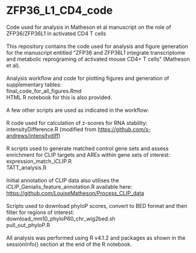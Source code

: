 # ZFP36_L1_CD4_code
Code used for analysis in Matheson et al manuscript on the role of ZFP36/ZFP36L1 in activated CD4 T cells
<br>
<br>This repository contains the code used for analysis and figure generation for the manuscript entitled "ZFP36 and ZFP36L1 integrate transcriptome and metabolic reprograming of activated mouse CD4+ T cells" (Matheson et al). 
<br>
<br>Analysis workflow and code for plotting figures and generation of supplementary tables:
<br>final_code_for_all_figures.Rmd
<br>HTML R notebook for this is also provided.
<br>
<br>A few other scripts are used as indicated in the workflow:
<br>
<br>R code used for calculation of z-scores for RNA stability:
<br>intensityDifference.R (modified from https://github.com/s-andrews/intensitydiff)
<br>
<br>R scripts used to generate matched control gene sets and assess enrichment for CLIP targets and AREs within gene sets of interest:
<br>expression_match_iCLIP.R
<br>TATT_analysis.R
<br>
<br>Initial annotation of CLIP data also utilises the iCLIP_Genialis_feature_annotation.R available here:
<br>https://github.com/LouiseMatheson/Process_CLIP_data
<br>
<br>Scripts used to download phyloP scores, convert to BED format and then filter for regions of interest:
<br>download_mm10_phyloP60_chr_wig2bed.sh
<br>pull_out_phyloP.R 
<br>
<br>All analysis was performed using R v4.1.2 and packages as shown in the sessionInfo() section at the end of the R notebook. 
